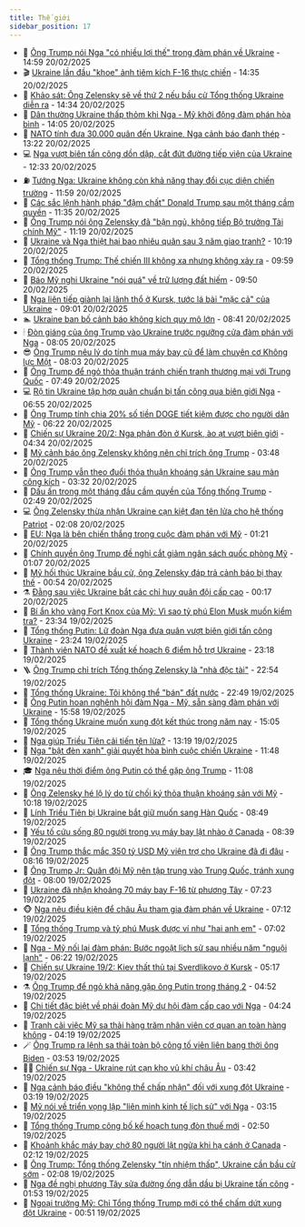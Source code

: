 ```yaml
---
title: Thế giới
sidebar_position: 17
---
```


<!-- dantri-the-gioi:START -->
- 🌋 [Ông Trump nói Nga &quot;có nhiều lợi thế&quot; trong đàm phán về Ukraine](https://dantri.com.vn/the-gioi/ong-trump-noi-nga-co-nhieu-loi-the-trong-dam-phan-ve-ukraine-20250220151936018.htm) - 14:59 20/02/2025
- 🎬 [Ukraine lần đầu &quot;khoe&quot; ảnh tiêm kích F-16 thực chiến](https://dantri.com.vn/the-gioi/ukraine-lan-dau-khoe-anh-tiem-kich-f-16-thuc-chien-20250220211905040.htm) - 14:35 20/02/2025
- 🧰 [Khảo sát: Ông Zelensky sẽ về thứ 2 nếu bầu cử Tổng thống Ukraine diễn ra](https://dantri.com.vn/the-gioi/khao-sat-ong-zelensky-se-ve-thu-2-neu-bau-cu-tong-thong-ukraine-dien-ra-20250220210648091.htm) - 14:34 20/02/2025
- 🌋 [Dân thường Ukraine thấp thỏm khi Nga - Mỹ khởi động đàm phán hòa bình](https://dantri.com.vn/the-gioi/dan-thuong-ukraine-thap-thom-khi-nga-my-khoi-dong-dam-phan-hoa-binh-20250220205350666.htm) - 14:05 20/02/2025
- 🗽 [NATO tính đưa 30.000 quân đến Ukraine, Nga cảnh báo đanh thép](https://dantri.com.vn/the-gioi/nato-tinh-dua-30000-quan-den-ukraine-nga-canh-bao-danh-thep-20250220201210886.htm) - 13:22 20/02/2025
- 💻 [Nga vượt biên tấn công dồn dập, cắt đứt đường tiếp viện của Ukraine](https://dantri.com.vn/the-gioi/nga-vuot-bien-tan-cong-don-dap-cat-dut-duong-tiep-vien-cua-ukraine-20250220183956147.htm) - 12:33 20/02/2025
- ⛽️ [Tướng Nga: Ukraine không còn khả năng thay đổi cục diện chiến trường](https://dantri.com.vn/the-gioi/tuong-nga-ukraine-khong-con-kha-nang-thay-doi-cuc-dien-chien-truong-20250220174803375.htm) - 11:59 20/02/2025
- 🤩 [Các sắc lệnh hành pháp &quot;đậm chất&quot; Donald Trump sau một tháng cầm quyền](https://dantri.com.vn/the-gioi/cac-sac-lenh-hanh-phap-dam-chat-donald-trump-sau-mot-thang-cam-quyen-20250220153208056.htm) - 11:35 20/02/2025
- 🧐 [Ông Trump nói ông Zelensky đã &quot;bận ngủ, không tiếp Bộ trưởng Tài chính Mỹ&quot;](https://dantri.com.vn/the-gioi/ong-trump-noi-ong-zelensky-da-ban-ngu-khong-tiep-bo-truong-tai-chinh-my-20250220175129216.htm) - 11:19 20/02/2025
- 🎊 [Ukraine và Nga thiệt hại bao nhiêu quân sau 3 năm giao tranh?](https://dantri.com.vn/the-gioi/ukraine-va-nga-thiet-hai-bao-nhieu-quan-sau-3-nam-giao-tranh-20250214152133167.htm) - 10:19 20/02/2025
- 📝 [Tổng thống Trump: Thế chiến III không xa nhưng không xảy ra](https://dantri.com.vn/the-gioi/tong-thong-trump-the-chien-iii-khong-xa-nhung-khong-xay-ra-20250220163733716.htm) - 09:59 20/02/2025
- 🤡 [Báo Mỹ nghi Ukraine &quot;nói quá&quot; về trữ lượng đất hiếm](https://dantri.com.vn/the-gioi/bao-my-nghi-ukraine-noi-qua-ve-tru-luong-dat-hiem-20250220162639829.htm) - 09:50 20/02/2025
- 🥷 [Nga liên tiếp giành lại lãnh thổ ở Kursk, tước lá bài &quot;mặc cả&quot; của Ukraine](https://dantri.com.vn/the-gioi/nga-lien-tiep-gianh-lai-lanh-tho-o-kursk-tuoc-la-bai-mac-ca-cua-ukraine-20250220154138924.htm) - 09:01 20/02/2025
- 🏊 [Ukraine ban bố cảnh báo không kích quy mô lớn](https://dantri.com.vn/the-gioi/ukraine-ban-bo-canh-bao-khong-kich-quy-mo-lon-20250220115649481.htm) - 08:41 20/02/2025
- 🕯 [Đòn giáng của ông Trump vào Ukraine trước ngưỡng cửa đàm phán với Nga](https://dantri.com.vn/the-gioi/don-giang-cua-ong-trump-vao-ukraine-truoc-nguong-cua-dam-phan-voi-nga-20250220145947747.htm) - 08:05 20/02/2025
- 😎 [Ông Trump nêu lý do tính mua máy bay cũ để làm chuyên cơ Không lực Một](https://dantri.com.vn/the-gioi/ong-trump-neu-ly-do-tinh-mua-may-bay-cu-de-lam-chuyen-co-khong-luc-mot-20250220145953864.htm) - 08:03 20/02/2025
- 🌈 [Ông Trump để ngỏ thỏa thuận tránh chiến tranh thương mại với Trung Quốc](https://dantri.com.vn/the-gioi/ong-trump-de-ngo-thoa-thuan-tranh-chien-tranh-thuong-mai-voi-trung-quoc-20250220144432079.htm) - 07:49 20/02/2025
- 💻 [Rộ tin Ukraine tập hợp quân chuẩn bị tấn công qua biên giới Nga](https://dantri.com.vn/the-gioi/ro-tin-ukraine-tap-hop-quan-chuan-bi-tan-cong-qua-bien-gioi-nga-20250220134508218.htm) - 06:55 20/02/2025
- 🤖 [Ông Trump tính chia 20% số tiền DOGE tiết kiệm được cho người dân Mỹ](https://dantri.com.vn/the-gioi/ong-trump-tinh-chia-20-so-tien-doge-tiet-kiem-duoc-cho-nguoi-dan-my-20250220122455274.htm) - 06:22 20/02/2025
- 🦏 [Chiến sự Ukraine 20/2: Nga phản đòn ở Kursk, ào ạt vượt biên giới](https://dantri.com.vn/the-gioi/chien-su-ukraine-202-nga-phan-don-o-kursk-ao-at-vuot-bien-gioi-20250220112201900.htm) - 04:34 20/02/2025
- 🌁 [Mỹ cảnh báo ông Zelensky không nên chỉ trích ông Trump](https://dantri.com.vn/the-gioi/my-canh-bao-ong-zelensky-khong-nen-chi-trich-ong-trump-20250220100517674.htm) - 03:48 20/02/2025
- 🐘 [Ông Trump vẫn theo đuổi thỏa thuận khoáng sản Ukraine sau màn công kích](https://dantri.com.vn/the-gioi/ong-trump-van-theo-duoi-thoa-thuan-khoang-san-ukraine-sau-man-cong-kich-20250220102128619.htm) - 03:32 20/02/2025
- 🥷 [Dấu ấn trong một tháng đầu cầm quyền của Tổng thống Trump](https://dantri.com.vn/the-gioi/dau-an-trong-mot-thang-dau-cam-quyen-cua-tong-thong-trump-20250219165315678.htm) - 02:49 20/02/2025
- 💻 [Ông Zelensky thừa nhận Ukraine cạn kiệt đạn tên lửa cho hệ thống Patriot](https://dantri.com.vn/the-gioi/ong-zelensky-thua-nhan-ukraine-can-kiet-dan-ten-lua-cho-he-thong-patriot-20250220072037175.htm) - 02:08 20/02/2025
- 🎡 [EU: Nga là bên chiến thắng trong cuộc đàm phán với Mỹ](https://dantri.com.vn/the-gioi/eu-nga-la-ben-chien-thang-trong-cuoc-dam-phan-voi-my-20250220073322846.htm) - 01:21 20/02/2025
- 🧰 [Chính quyền ông Trump đề nghị cắt giảm ngân sách quốc phòng Mỹ](https://dantri.com.vn/the-gioi/chinh-quyen-ong-trump-de-nghi-cat-giam-ngan-sach-quoc-phong-my-20250220075026582.htm) - 01:07 20/02/2025
- 🥸 [Mỹ hối thúc Ukraine bầu cử, ông Zelensky đáp trả cảnh báo bị thay thế](https://dantri.com.vn/the-gioi/my-hoi-thuc-ukraine-bau-cu-ong-zelensky-dap-tra-canh-bao-bi-thay-the-20250220071128352.htm) - 00:54 20/02/2025
- ⚗️ [Đằng sau việc Ukraine bắt các chỉ huy quân đội cấp cao](https://dantri.com.vn/the-gioi/dang-sau-viec-ukraine-bat-cac-chi-huy-quan-doi-cap-cao-20250218145027382.htm) - 00:17 20/02/2025
- 🌮 [Bí ẩn kho vàng Fort Knox của Mỹ: Vì sao tỷ phú Elon Musk muốn kiểm tra?](https://dantri.com.vn/the-gioi/bi-an-kho-vang-fort-knox-cua-my-vi-sao-ty-phu-elon-musk-muon-kiem-tra-20250219144848869.htm) - 23:34 19/02/2025
- 🎃 [Tổng thống Putin: Lữ đoàn Nga đưa quân vượt biên giới tấn công Ukraine](https://dantri.com.vn/the-gioi/tong-thong-putin-lu-doan-nga-dua-quan-vuot-bien-gioi-tan-cong-ukraine-20250220060828144.htm) - 23:24 19/02/2025
- 💫 [Thành viên NATO đề xuất kế hoạch 6 điểm hỗ trợ Ukraine](https://dantri.com.vn/the-gioi/thanh-vien-nato-de-xuat-ke-hoach-6-diem-ho-tro-ukraine-20250220055749386.htm) - 23:18 19/02/2025
- 🪜 [Ông Trump chỉ trích Tổng thống Zelensky là &quot;nhà độc tài&quot;](https://dantri.com.vn/the-gioi/ong-trump-chi-trich-tong-thong-zelensky-la-nha-doc-tai-20250220002837422.htm) - 22:54 19/02/2025
- 🌋 [Tổng thống Ukraine: Tôi không thể &quot;bán&quot; đất nước](https://dantri.com.vn/the-gioi/tong-thong-ukraine-toi-khong-the-ban-dat-nuoc-20250219211216375.htm) - 22:49 19/02/2025
- 🦏 [Ông Putin hoan nghênh hội đàm Nga - Mỹ, sẵn sàng đàm phán với Ukraine](https://dantri.com.vn/the-gioi/ong-putin-hoan-nghenh-hoi-dam-nga-my-san-sang-dam-phan-voi-ukraine-20250219221016415.htm) - 15:58 19/02/2025
- 👀 [Tổng thống Ukraine muốn xung đột kết thúc trong năm nay](https://dantri.com.vn/the-gioi/tong-thong-ukraine-muon-xung-dot-ket-thuc-trong-nam-nay-20250219192652230.htm) - 15:05 19/02/2025
- 🧰 [Nga giúp Triều Tiên cải tiến tên lửa?](https://dantri.com.vn/the-gioi/nga-giup-trieu-tien-cai-tien-ten-lua-20250219183702571.htm) - 13:19 19/02/2025
- 🚀 [Nga &quot;bật đèn xanh&quot; giải quyết hòa bình cuộc chiến Ukraine](https://dantri.com.vn/the-gioi/nga-bat-den-xanh-giai-quyet-hoa-binh-cuoc-chien-ukraine-20250219182815097.htm) - 11:48 19/02/2025
- 🎓 [Nga nêu thời điểm ông Putin có thể gặp ông Trump](https://dantri.com.vn/the-gioi/nga-neu-thoi-diem-ong-putin-co-the-gap-ong-trump-20250219175357455.htm) - 11:08 19/02/2025
- 🥸 [Ông Zelensky hé lộ lý do từ chối ký thỏa thuận khoáng sản với Mỹ](https://dantri.com.vn/the-gioi/ong-zelensky-he-lo-ly-do-tu-choi-ky-thoa-thuan-khoang-san-voi-my-20250219164651478.htm) - 10:18 19/02/2025
- 🦅 [Lính Triều Tiên bị Ukraine bắt giữ muốn sang Hàn Quốc](https://dantri.com.vn/the-gioi/linh-trieu-tien-bi-ukraine-bat-giu-muon-sang-han-quoc-20250219150143843.htm) - 08:49 19/02/2025
- 🤭 [Yếu tố cứu sống 80 người trong vụ máy bay lật nhào ở Canada](https://dantri.com.vn/the-gioi/yeu-to-cuu-song-80-nguoi-trong-vu-may-bay-lat-nhao-o-canada-20250219153026302.htm) - 08:39 19/02/2025
- 🤖 [Ông Trump thắc mắc 350 tỷ USD Mỹ viện trợ cho Ukraine đã đi đâu](https://dantri.com.vn/the-gioi/ong-trump-thac-mac-350-ty-usd-my-vien-tro-cho-ukraine-da-di-dau-20250219151141261.htm) - 08:16 19/02/2025
- 🐲 [Ông Trump Jr: Quân đội Mỹ nên tập trung vào Trung Quốc, tránh xung đột](https://dantri.com.vn/the-gioi/ong-trump-jr-quan-doi-my-nen-tap-trung-vao-trung-quoc-tranh-xung-dot-20250219135627229.htm) - 08:00 19/02/2025
- 🫣 [Ukraine đã nhận khoảng 70 máy bay F-16 từ phương Tây](https://dantri.com.vn/the-gioi/ukraine-da-nhan-khoang-70-may-bay-f-16-tu-phuong-tay-20250219141330554.htm) - 07:23 19/02/2025
- 🐵 [Nga nêu điều kiện để châu Âu tham gia đàm phán về Ukraine](https://dantri.com.vn/the-gioi/nga-neu-dieu-kien-de-chau-au-tham-gia-dam-phan-ve-ukraine-20250219134758055.htm) - 07:12 19/02/2025
- 🫶 [Tổng thống Trump và tỷ phú Musk được ví như &quot;hai anh em&quot;](https://dantri.com.vn/the-gioi/tong-thong-trump-va-ty-phu-musk-duoc-vi-nhu-hai-anh-em-20250219120241642.htm) - 07:02 19/02/2025
- 💃 [Nga - Mỹ nối lại đàm phán: Bước ngoặt lịch sử sau nhiều năm &quot;nguội lạnh&quot;](https://dantri.com.vn/the-gioi/nga-my-noi-lai-dam-phan-buoc-ngoat-lich-su-sau-nhieu-nam-nguoi-lanh-20250219120400893.htm) - 06:22 19/02/2025
- 💫 [Chiến sự Ukraine 19/2: Kiev thất thủ tại Sverdlikovo ở Kursk](https://dantri.com.vn/the-gioi/chien-su-ukraine-192-kiev-that-thu-tai-sverdlikovo-o-kursk-20250219114850944.htm) - 05:17 19/02/2025
- ⚗️ [Ông Trump để ngỏ khả năng gặp ông Putin trong tháng 2](https://dantri.com.vn/the-gioi/ong-trump-de-ngo-kha-nang-gap-ong-putin-trong-thang-2-20250219114816068.htm) - 04:52 19/02/2025
- 🥷 [Chi tiết đặc biệt về phái đoàn Mỹ dự hội đàm cấp cao với Nga](https://dantri.com.vn/the-gioi/chi-tiet-dac-biet-ve-phai-doan-my-du-hoi-dam-cap-cao-voi-nga-20250219112036763.htm) - 04:24 19/02/2025
- 🥸 [Tranh cãi việc Mỹ sa thải hàng trăm nhân viên cơ quan an toàn hàng không](https://dantri.com.vn/the-gioi/tranh-cai-viec-my-sa-thai-hang-tram-nhan-vien-co-quan-an-toan-hang-khong-20250218151048988.htm) - 04:19 19/02/2025
- 🪄 [Ông Trump ra lệnh sa thải toàn bộ công tố viên liên bang thời ông Biden](https://dantri.com.vn/the-gioi/ong-trump-ra-lenh-sa-thai-toan-bo-cong-to-vien-lien-bang-thoi-ong-biden-20250219105006656.htm) - 03:53 19/02/2025
- 🧑‍💻 [Chiến sự Nga - Ukraine rút cạn kho vũ khí châu Âu](https://dantri.com.vn/the-gioi/chien-su-nga-ukraine-rut-can-kho-vu-khi-chau-au-20250219075255282.htm) - 03:42 19/02/2025
- 🤭 [Nga cảnh báo điều &quot;không thể chấp nhận&quot; đối với xung đột Ukraine](https://dantri.com.vn/the-gioi/nga-canh-bao-dieu-khong-the-chap-nhan-doi-voi-xung-dot-ukraine-20250219065511530.htm) - 03:19 19/02/2025
- 🗽 [Mỹ nói về triển vọng lập &quot;liên minh kinh tế lịch sử&quot; với Nga](https://dantri.com.vn/the-gioi/my-noi-ve-trien-vong-lap-lien-minh-kinh-te-lich-su-voi-nga-20250219100035200.htm) - 03:15 19/02/2025
- 🤖 [Tổng thống Trump công bố kế hoạch tung đòn thuế mới](https://dantri.com.vn/the-gioi/tong-thong-trump-cong-bo-ke-hoach-tung-don-thue-moi-20250219081432644.htm) - 02:50 19/02/2025
- 🌈 [Khoảnh khắc máy bay chở 80 người lật ngửa khi hạ cánh ở Canada](https://dantri.com.vn/the-gioi/khoanh-khac-may-bay-cho-80-nguoi-lat-ngua-khi-ha-canh-o-canada-20250219091019981.htm) - 02:12 19/02/2025
- 🤩 [Ông Trump: Tổng thống Zelensky &quot;tín nhiệm thấp&quot;, Ukraine cần bầu cử sớm](https://dantri.com.vn/the-gioi/ong-trump-tong-thong-zelensky-tin-nhiem-thap-ukraine-can-bau-cu-som-20250219082246200.htm) - 02:08 19/02/2025
- 🤗 [Nga đề nghị phương Tây sửa đường ống dẫn dầu bị Ukraine tấn công](https://dantri.com.vn/the-gioi/nga-de-nghi-phuong-tay-sua-duong-ong-dan-dau-bi-ukraine-tan-cong-20250219081536307.htm) - 01:53 19/02/2025
- 🙉 [Ngoại trưởng Mỹ: Chỉ Tổng thống Trump mới có thể chấm dứt xung đột Ukraine](https://dantri.com.vn/the-gioi/ngoai-truong-my-chi-tong-thong-trump-moi-co-the-cham-dut-xung-dot-ukraine-20250219073251312.htm) - 00:51 19/02/2025<!-- dantri-the-gioi:END -->
